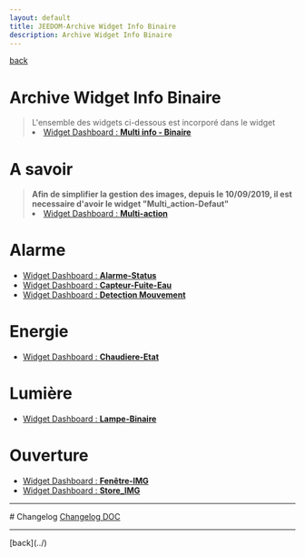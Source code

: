 ```yaml
---
layout: default
title: JEEDOM-Archive Widget Info Binaire
description: Archive Widget Info Binaire
---
```

[back](../)
# Archive Widget Info Binaire

<blockquote>
L'ensemble des widgets ci-dessous est incorporé dans le widget
    <li><a href="../JEEDOM_Multi_info_Binaire.html">Widget Dashboard : <b>Multi info - Binaire</b></a></li>
</blockquote>

# A savoir
<blockquote>
<b>Afin de simplifier la gestion des images, depuis le 10/09/2019, il est necessaire d'avoir le widget "Multi_action-Defaut"</b>
    <li><a href="JEEDOM_Multi_action_Defaut">Widget Dashboard : <b>Multi-action</b></a></li>
</blockquote>

# Alarme
<ul>
    <li><a href="JEEDOM_Archive_multiinfo_binaire_Alarme_Status.html">Widget Dashboard : <b>Alarme-Status</b></a></li>
    <li><a href="JEEDOM_Archive_multiinfo_binaire_Capteur_Fuite_Eau.html">Widget Dashboard : <b>Capteur-Fuite-Eau</b></a></li>
    <li><a href="JEEDOM_Archive_multiinfo_binaire_Detection_Mouvement.html">Widget Dashboard : <b>Detection Mouvement</b></a></li>
</ul>

# Energie
<ul>
    <li><a href="JEEDOM_Archive_multiinfo_binaire_Chaudiere_Etat.html">Widget Dashboard : <b>Chaudiere-Etat</b></a></li>
</ul>

# Lumière
<ul>
    <li><a href="JEEDOM_Archive_multiinfo_binaire_Lampe_Binaire.html">Widget Dashboard : <b>Lampe-Binaire</b></a></li>
</ul>

# Ouverture
<ul>
    <li><a href="JEEDOM_Archive_multiinfo_binaire_Fenetre_IMG.html">Widget Dashboard : <b>Fenêtre-IMG</b></a></li>
    <li><a href="JEEDOM_Archive_multiinfo_binaire_Store_IMG.html">Widget Dashboard : <b>Store_IMG</b></a></li>
</ul>

<hr />
# Changelog
<a href="https://github.com/JEALG/JEEDOM-Widget_JAG-doc/commits/master">Changelog DOC</a>

<hr />
[back](../)